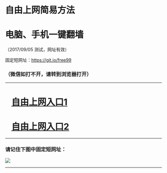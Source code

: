 ﻿# 自由上网简易方法

# 电脑、手机一键翻墙

（2017/09/05 测试，网址有效）

固定短网址：https://git.io/free99

### （微信如打不开，请转到浏览器打开）


***





# &nbsp;&nbsp; <a href="http://ft82495910.fwq-tz1001.xyz/fwqtz01.html?t=090500122656 " target="_blank">自由上网入口1</a>
# &nbsp;&nbsp; <a href="http://ft1688717471.fwq-tz1002.xyz/fwqtz02.html?t=090500115687 " target="_blank">自由上网入口2</a>
***

### 请记住下图中固定短网址：

<img src="https://s3-us-west-2.amazonaws.com/fwq-1001/yjfq-20170905okok.png" /> 


***

